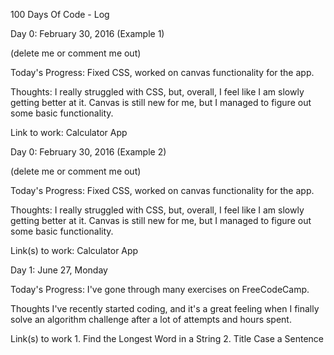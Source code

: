 100 Days Of Code - Log

Day 0: February 30, 2016 (Example 1)

(delete me or comment me out)

Today's Progress: Fixed CSS, worked on canvas functionality for the app.

Thoughts: I really struggled with CSS, but, overall, I feel like I am slowly getting better at it. Canvas is still new for me, but I managed to figure out some basic functionality.

Link to work: Calculator App

Day 0: February 30, 2016 (Example 2)

(delete me or comment me out)

Today's Progress: Fixed CSS, worked on canvas functionality for the app.

Thoughts: I really struggled with CSS, but, overall, I feel like I am slowly getting better at it. Canvas is still new for me, but I managed to figure out some basic functionality.

Link(s) to work: Calculator App

Day 1: June 27, Monday

Today's Progress: I've gone through many exercises on FreeCodeCamp.

Thoughts I've recently started coding, and it's a great feeling when I finally solve an algorithm challenge after a lot of attempts and hours spent.

Link(s) to work 1. Find the Longest Word in a String 2. Title Case a Sentence
